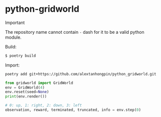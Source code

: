 # python-gridworld


> [!IMPORTANT]  
> The repository name cannot contain `-` dash for it to be a valid python module.

Build:

```bash
$ poetry build
```

Import:

```bash
poetry add git+https://github.com/alextanhongpin/python_gridworld.git
```

```python
from gridworld import GridWorld
env = GridWorld(4)
env.reset(seed=None)
print(env.render())

# 0: up, 1: right, 2: down, 3: left
observation, reward, terminated, truncated, info = env.step(0) 
```
